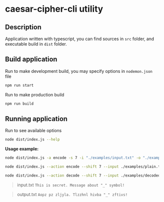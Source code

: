 # caesar-cipher-cli utility

## Description

Application written with typescript, you can find sources in `src` folder, and executable build in `dist` folder.

## Build application

Run to make development build, you may specify options in `nodemon.json` file
```bash
npm run start
```

Run to make production build
```bash
npm run build
```

## Running application

Run to see available options
```bash
node dist/index.js --help
```

**Usage example:**

```bash
node dist/index.js -a encode -s 7 -i "./examples/input.txt" -o "./examples/output.txt"
```

```bash
node dist/index.js --action encode --shift 7 --input ./examples/plain.txt --output ./examples/encoded.txt
```

```bash
node dist/index.js --action decode --shift 7 --input ./examples/decoded.txt --output ./examples/plain.txt
```

> input.txt
> `This is secret. Message about "_" symbol!`

> output.txt
> `Aopz pz zljyla. Tlzzhnl hivba "_" zftivs!`
